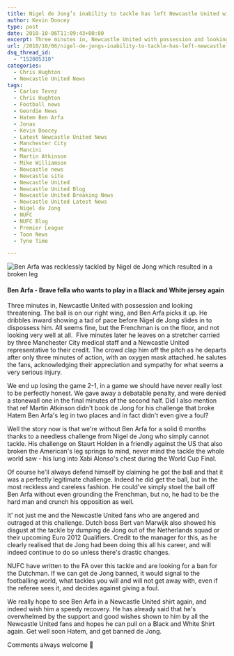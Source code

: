 ```yaml
---
title: Nigel de Jong’s inability to tackle has left Newcastle United without much needed flair
author: Kevin Doocey
type: post
date: 2010-10-06T11:09:43+00:00
excerpt: Three minutes in, Newcastle United with possession and looking threatening. The ball is on our right wing, and Ben Arfa..
url: /2010/10/06/nigel-de-jongs-inability-to-tackle-has-left-newcastle-united-without-much-needed-flair/
dsq_thread_id:
  - "152005310"
categories:
  - Chris Hughton
  - Newcastle United News
tags:
  - Carlos Tevez
  - Chris Hughton
  - Football news
  - Geordie News
  - Hatem Ben Arfa
  - Jonas
  - Kevin Doocey
  - Latest Newcastle United News
  - Manchester City
  - Mancini
  - Martin Atkinson
  - Mike Williamson
  - Newcastle news
  - Newcastle site
  - Newcastle United
  - Newcastle United Blog
  - Newcastle United Breaking News
  - Newcastle United Latest News
  - Nigel de Jong
  - NUFC
  - NUFC Blog
  - Premier League
  - Toon News
  - Tyne Time

---
```

![Ben Arfa was recklessly tackled by Nigel de Jong which resulted in a broken leg](http://static.guim.co.uk/sys-images/Football/Pix/pictures/2010/10/4/1286201923795/Hatem-Ben-Arfa-006.jpg "Hatem Ben Arfa")

#### Ben Arfa - Brave fella who wants to play in a Black and White jersey again

Three minutes in, Newcastle United with possession and looking threatening. The ball is on our right wing, and Ben Arfa picks it up. He dribbles inward showing a tad of pace before Nigel de Jong slides in to dispossess him. All seems fine, but the Frenchman is on the floor, and not looking very well at all.  Five minutes later he leaves on a stretcher carried by three Manchester City medical  staff and a Newcastle United representative to their credit. The crowd clap him off the pitch as he departs after only three minutes of action, with an oxygen mask attached. he salutes the fans, acknowledging their appreciation and sympathy for what seems a very serious injury.

We end up losing the game 2-1, in a game we should have never really lost to be perfectly honest. We gave away a debatable penalty, and were denied a stonewall one in the final minutes of the second half. Did I also mention that ref Martin Atkinson didn't book de Jong for his challenge that broke Hatem Ben Arfa's leg in two places and in fact didn't even give a foul?

Well the story now is that we're without Ben Arfa for a solid 6 months thanks to a needless challenge from Nigel de Jong who simply cannot tackle. His challenge on Staurt Holden in a friendly against the US that also broken the American's leg springs to mind, never mind the tackle the whole world saw - his lung into Xabi Alonso's chest during the World Cup Final.

Of course he'll always defend himself by claiming he got the ball and that it was a perfectly legitimate challenge. Indeed he did get the ball, but in the most reckless and careless fashion. He could've simply stoel the ball off Ben Arfa without even grounding the Frenchman, but no, he had to be the hard man and crunch his opposition as well.

It' not just me and the Newcastle United fans who are angered and outraged at this challenge. Dutch boss Bert van Marwijk also showed his disgust at the tackle by dumping de Jong out of the Netherlands squad or their upcoming Euro 2012 Qualifiers. Credit to the manager for this, as he clearly realised that de Jong had been doing this all his career, and will indeed continue to do so unless there's drastic changes.

NUFC have written to the FA over this tackle and are looking for a ban for the Dutchman. If we can get de Jong banned, it would signal to the footballing world, what tackles you will and will not get away with, even if the referee sees it, and decides against giving a foul.

We really hope to see Ben Arfa in a Newcastle United shirt again, and indeed wish him a speedy recovery. He has already said that he's overwhelmed by the support and good wishes shown to him by all the Newcastle United fans and hopes he can pull on a Black and White Shirt again. Get well soon Hatem, and get banned de Jong.

Comments always welcome 🙂
